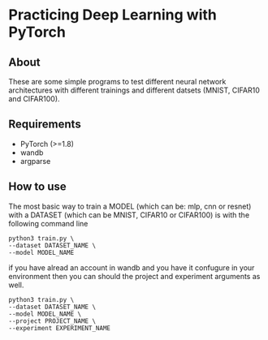 # Practicing Deep Learning with PyTorch

## About
These are some simple programs to test different neural network architectures with different trainings and different datsets (MNIST, CIFAR10 and CIFAR100).

## Requirements
- PyTorch (>=1.8)
- wandb
- argparse


## How to use
The most basic way to train a MODEL (which can be: mlp, cnn or resnet) with a DATASET (which can be MNIST, CIFAR10 or CIFAR100) is with the following command line
```
python3 train.py \
--dataset DATASET_NAME \
--model MODEL_NAME
```

if you have alread an account in wandb and you have it confugure in your environment then you can should the project and experiment arguments as well. 
```
python3 train.py \
--dataset DATASET_NAME \
--model MODEL_NAME \
--project PROJECT_NAME \
--experiment EXPERIMENT_NAME
```

